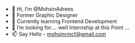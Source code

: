 - 👋 Hi, I’m @MohsinAdrees
- 👀 Former Graphic Designer
- 🌱 Currently learning Frontend Development
- 💞️ I’m looking for.... well Internship at this Point ...
- 📫 Say Hello - mohsinrmcf@gmail.com

<!---
MohsinAdrees/MohsinAdrees is a ✨ special ✨ repository because its `README.md` (this file) appears on your GitHub profile.
You can click the Preview link to take a look at your changes.
--->
